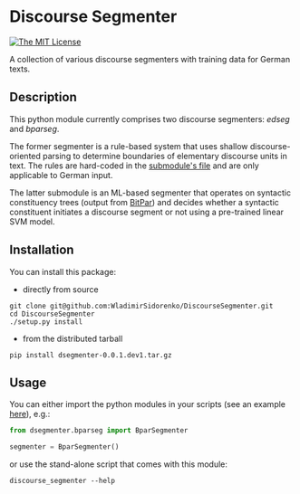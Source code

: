 # Discourse Segmenter

[![The MIT License](https://img.shields.io/dub/l/vibe-d.svg)](http://opensource.org/licenses/MIT)

A collection of various discourse segmenters with training data for German texts.

## Description

This python module currently comprises two discourse segmenters: *edseg* and *bparseg*.

The former segmenter is a rule-based system that uses shallow discourse-oriented parsing to determine boundaries of elementary discourse units in text.  The rules are hard-coded in the [submodule's file](dsegmenter/edseg/clause_segmentation.py) and are only applicable to German input.

The latter submodule is an ML-based segmenter that operates on syntactic constituency trees (output from [BitPar](http://www.cis.uni-muenchen.de/~schmid/tools/BitPar/)) and decides whether a syntactic constituent initiates a discourse segment or not using a pre-trained linear SVM model.

## Installation

You can install this package:

* directly from source
```shell
git clone git@github.com:WladimirSidorenko/DiscourseSegmenter.git
cd DiscourseSegmenter
./setup.py install
```

* from the distributed tarball
```shell
pip install dsegmenter-0.0.1.dev1.tar.gz
```

## Usage

You can either import the python modules in your scripts (see an example [here](scripts/discourse_segmenter)), e.g.:

```python
from dsegmenter.bparseg import BparSegmenter

segmenter = BparSegmenter()
```

or use the stand-alone script that comes with this module:

```shell
discourse_segmenter --help
```
